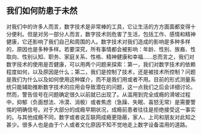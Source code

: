 ## 我们如何防患于未然

对我们中的许多人而言，数字技术是非常棒的工具，它让生活的方方面面都变得十分便利。但是对另一部分人而言，数字技术则危害了生活，包括工作、感情和精神健康，它还影响了我们自己和周围的人。数字技术对我们造成的影响是多种多样的，原因也是多种多样。若要深究，所有事情都会被影响：年龄、性别、族裔、性取向、性别认知、职务、家庭关系、性格、精神健康和幸福……总而言之，我们对数字技术的使用是否健康，可以用两个问题来探索：第一，我们对数字技术的依赖程度如何，以及原因是什么；第二，我们是控制了技术，还是被技术所控制？问题是我们为什么以及如何使用这种媒介，而不是我们用或者不用。目前的形式测量系统只能辅助推断数字技术的应用会导致潜在的问题，这一点我们之后会详细讨论。然而，警告信号在问题确定很久以前就已出现了。从滥用到完全成瘾的滑坡过程中，抑郁（负面想法、冷漠、消极）或者焦虑（急躁、失眠、喜怒无常）是需要警惕的明确信号。对于大部分的成瘾早期状况，成瘾前患者往往是拒绝接受这一事实的。与其他成瘾不同，数字或者说互联网成瘾更隐蔽，家人、上司和朋友对此知之甚少。很多人也是由于个人或者文化原因不知不觉地走上数字设备滥用的道路。